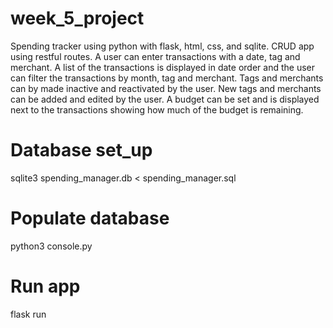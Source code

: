 # week_5_project

Spending tracker using python with flask, html, css, and sqlite. 
CRUD app using restful routes.
A user can enter transactions with a date, tag and merchant. A list of the transactions is displayed in date order and the user can filter the transactions by month, tag and merchant.
Tags and merchants can by made inactive and reactivated by the user. 
New tags and merchants can be added and edited by the user. 
A budget can be set and is displayed next to the transactions showing how much of the budget is remaining.  


# Database set_up
sqlite3 spending_manager.db < spending_manager.sql

# Populate database 
python3 console.py

# Run app
flask run

